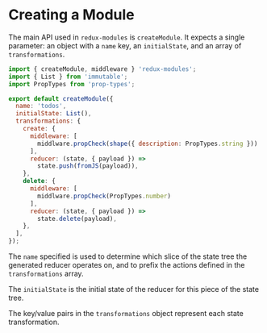 # Creating a Module

The main API used in `redux-modules` is `createModule`. It expects a single parameter: an object with a `name` key, an `initialState`, and an array of `transformations`.

```js
import { createModule, middleware } 'redux-modules';
import { List } from 'immutable';
import PropTypes from 'prop-types';

export default createModule({
  name: 'todos',
  initialState: List(),
  transformations: {
    create: {
      middleware: [
        middlware.propCheck(shape({ description: PropTypes.string }))
      ],
      reducer: (state, { payload }) =>
        state.push(fromJS(payload)),
    },
    delete: {
      middleware: [
        middlware.propCheck(PropTypes.number)
      ],
      reducer: (state, { payload }) =>
        state.delete(payload),
    },
  ],
});
```

The `name` specified is used to determine which slice of the state tree the generated reducer operates on, and to prefix the actions defined in the `transformations` array.

The `initialState` is the initial state of the reducer for this piece of the state tree.

The key/value pairs in the `transformations` object represent each state transformation.
